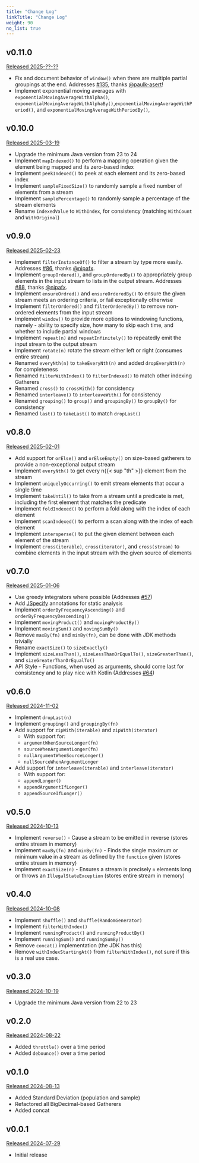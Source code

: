 ```yaml
---
title: "Change Log"
linkTitle: "Change Log"
weight: 90 
no_list: true
---
```


## v0.11.0
[Released 2025-??-??](https://github.com/tginsberg/gatherers4j/releases/tag/v0.11.0)
+ Fix and document behavior of `window()` when there are multiple partial groupings at the end. Addresses [#135](https://github.com/tginsberg/gatherers4j/issues/135), thanks [@paulk-asert](https://github.com/paulk-asert)!
+ Implement exponential moving averages with `exponentialMovingAverageWithAlpha()`, `exponentialMovingAverageWithAlphaBy()`,`exponentialMovingAverageWithPeriod()`, and `exponentialMovingAverageWithPeriodBy()`,

## v0.10.0
[Released 2025-03-19](https://github.com/tginsberg/gatherers4j/releases/tag/v0.10.0)

+ Upgrade the minimum Java version from 23 to 24
+ Implement `mapIndexed()` to perform a mapping operation given the element being mapped and its zero-based index
+ Implement `peekIndexed()` to peek at each element and its zero-based index
+ Implement `sampleFixedSize()` to randomly sample a fixed number of elements from a stream
+ Implement `samplePercentage()` to randomly sample a percentage of the stream elements
+ Rename `IndexedValue` to `WithIndex`, for consistency (matching `WithCount` and `WithOriginal`)

## v0.9.0
[Released 2025-02-23](https://github.com/tginsberg/gatherers4j/releases/tag/v0.9.0)

+ Implement `filterInstanceOf()` to filter a stream by type more easily. Addresses [#86](https://github.com/tginsberg/gatherers4j/issues/86), thanks [@nipafx](https://github.com/nipafx).
+ Implement `groupOrdered()`, and `groupOrderedBy()` to appropriately group elements in the input stream to lists in the output stream. Addresses [#88](https://github.com/tginsberg/gatherers4j/issues/88), thanks [@nipafx](https://github.com/nipafx).
+ Implement `ensureOrdred()` and `ensureOrderedBy()` to ensure the given stream meets an ordering criteria, or fail exceptionally otherwise
+ Implement `filterOrdered()` and `filterOrderedBy()` to remove non-ordered elements from the input stream
+ Implement `window()` to provide more options to windowing functions, namely - ability to specify size, how many to skip each time, and whether to include partial windows
+ Implement `repeat(n)` and `repeatInfinitely()` to repeatedly emit the input stream to the output stream
+ Implement `rotate(n)` rotate the stream either left or right (consumes entire stream)
+ Renamed `everyNth(n)` to `takeEveryNth(n)` and added `dropEveryNth(n)` for completeness
+ Renamed `filterWithIndex()` to `filterIndexed()` to match other indexing Gatherers
+ Renamed `cross()` to `crossWith()` for consistency
+ Renamed `interleave()` to `interleaveWith()` for consistency
+ Renamed `grouping()` to `group()` and `groupingBy()` to `groupBy()` for consistency
+ Renamed `last()` to `takeLast()` to match `dropLast()`

## v0.8.0
[Released 2025-02-01](https://github.com/tginsberg/gatherers4j/releases/tag/v0.8.0)

+ Add support for `orElse()` and `orElseEmpty()` on size-based gatherers to provide a non-exceptional output stream
+ Implement `everyNth()` to get every n{{< sup "th" >}} element from the stream
+ Implement `uniquelyOccurring()` to emit stream elements that occur a single time
+ Implement `takeUntil()` to take from a stream until a predicate is met, including the first element that matches the predicate
+ Implement `foldIndexed()` to perform a fold along with the index of each element
+ Implement `scanIndexed()` to perform a scan along with the index of each element
+ Implement `intersperse()` to put the given element between each element of the stream
+ Implement `cross(iterable)`, `cross(iterator)`, and `cross(stream)` to combine elements in the input stream with the given source of elements

## v0.7.0
[Released 2025-01-06](https://github.com/tginsberg/gatherers4j/releases/tag/v0.7.0)

+ Use greedy integrators where possible (Addresses [#57](https://github.com/tginsberg/gatherers4j/issues/57))
+ Add [JSpecify](https://jspecify.dev/) annotations for static analysis
+ Implement `orderByFrequencyAscending()` and `orderByFrequencyDescending()`
+ Implement `movingProduct()` and `movingProductBy()`
+ Implement `movingSum()` and `movingSumBy()`
+ Remove `maxBy(fn)` and `minBy(fn)`, can be done with JDK methods trivially
+ Rename `exactSize()` to `sizeExactly()`
+ Implement `sizeLessThan()`, `sizeLessThanOrEqualTo()`, `sizeGreaterThan()`, and `sizeGreaterThanOrEqualTo()`
+ API Style - Functions, when used as arguments, should come last for consistency and to play nice with Kotlin (Addresses [#64](https://github.com/tginsberg/gatherers4j/issues/64))

## v0.6.0
[Released 2024-11-02](https://github.com/tginsberg/gatherers4j/releases/tag/v0.6.0)

+ Implement `dropLast(n)`
+ Implement `grouping()` and `groupingBy(fn)`
+ Add support for `zipWith(iterable)` and `zipWith(iterator)`
    + With support for:
    + `argumentWhenSourceLonger(fn)`
    + `sourceWhenArgumentLonger(fn)`
    + `nullArgumentWhenSourceLonger()`
    + `nullSourceWhenArgumentLonger`
+ Add support for `interleave(iterable)` and `interleave(iterator)`
    + With support for:
    + `appendLonger()`
    + `appendArgumentIfLonger()`
    + `appendSourceIfLonger()`

## v0.5.0
[Released 2024-10-13](https://github.com/tginsberg/gatherers4j/releases/tag/v0.5.0)
+ Implement `reverse()` - Cause a stream to be emitted in reverse (stores entire stream in memory)
+ Implement `maxBy(fn)` and `minBy(fn)` - Finds the single maximum or minimum value in a stream as defined by the `function` given (stores entire stream in memory)
+ Implement `exactSize(n)` - Ensures a stream is precisely `n` elements long or throws an `IllegalStateException` (stores entire stream in memory)

## v0.4.0
[Released 2024-10-08](https://github.com/tginsberg/gatherers4j/releases/tag/v0.4.0)
+ Implement `shuffle()` and `shuffle(RandomGenerator)`
+ Implement `filterWithIndex()`
+ Implement `runningProduct()` and `runningProductBy()`
+ Implement `runningSum()` and `runningSumBy()`
+ Remove `concat()` implementation (the JDK has this)
+ Remove `withIndexStartingAt()` from `filterWithIndex()`, not sure if this is a real use case.

## v0.3.0
[Released 2024-10-19](https://github.com/tginsberg/gatherers4j/releases/tag/v0.3.0)
+ Upgrade the minimum Java version from 22 to 23

## v0.2.0
[Released 2024-08-22](https://github.com/tginsberg/gatherers4j/releases/tag/v0.2.0)
+ Added `throttle()` over a time period
+ Added `debounce()` over a time period

## v0.1.0
[Released 2024-08-13](https://github.com/tginsberg/gatherers4j/releases/tag/v0.1.0)
+ Added Standard Deviation (population and sample)
+ Refactored all BigDecimal-based Gatherers
+ Added concat

## v0.0.1
[Released 2024-07-29](https://github.com/tginsberg/gatherers4j/releases/tag/v0.0.1)
+ Initial release